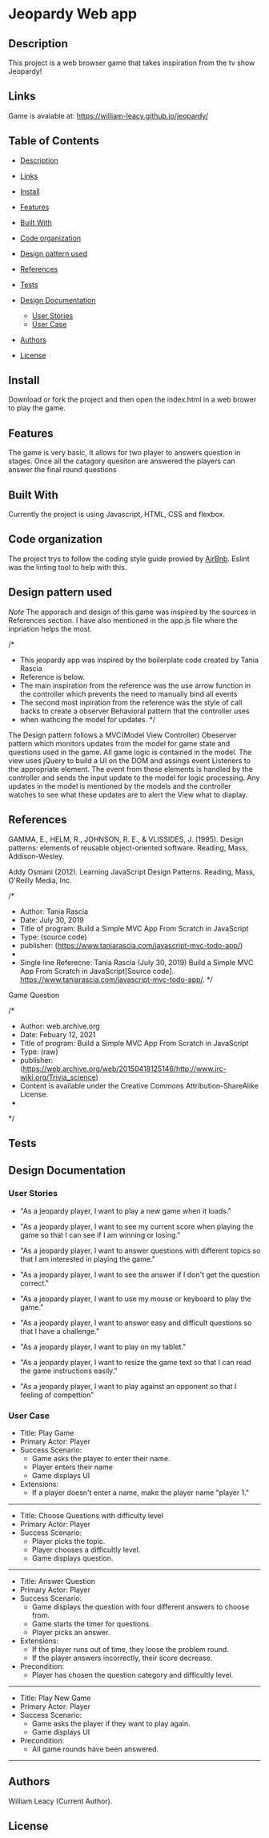 # Jeopardy Web app
## Description
This project is a web browser game that takes inspiration from the tv show  Jeopardy!

## Links
Game is avaiable at:
https://william-leacy.github.io/jeopardy/

## Table of Contents
- [Description](#Description)
- [Links](#Links)
- [Install](#Install)
- [Features](#Features)
- [Built With](#Built-With])
- [Code organization](#Code-organization)
- [Design pattern used](#Design-pattern-used)
- [References](#Tests)
- [Tests](#Tests)
- [Design Documentation](#Design-Documentation)
    - [User Stories](#User-Stories)
    - [User Case](#User-Case)

- [Authors](#Author)
- [License](#License)

## Install
Download or fork the project and then open the index.html in a web brower to play the game.
## Features 
The game is very basic, It allows for two player to answers question in stages. Once all the catagory quesiton are answered 
the players can answer the final round questions
## Built With
Currently the project is using Javascript, HTML, CSS and flexbox.
## Code organization
The project trys to follow the coding style guide provied by [AirBnb](https://github.com/airbnb/javascript).
Eslint was the linting tool to help with this.
## Design pattern used
*Note* The apporach and design of this game was inspired by the sources in References section.
I have also mentioned in the app.js file where the inpriation helps the most.

/*
* This jeopardy app was inspired by the boilerplate code created by Tania Rascia
* Reference is below.
* The main inspiration from the reference was the use arrow function in the controller which prevents the need to manually bind all events 
* The second most inpiration from the reference was the style of call backs to create a observer Behavioral pattern that the controller uses
* when wathcing the model for updates.
*/

The Design pattern follows a MVC(Model View Controller) Obeserver pattern which monitors updates from the model for game state and questions 
used in the game. All game logic is contained in the model. The view uses jQuery to build a UI on the DOM and assings event Listeners to the appropriate
element. The event from these elements is handled by the controller and sends the input update to the model for logic processing. Any updates in the model 
is mentioned by the models and the controller watches to see what these updates are to alert the View what to diaplay.
## References

GAMMA, E., HELM, R., JOHNSON, R. E., & VLISSIDES, J. (1995). Design patterns: elements of reusable object-oriented software. Reading, Mass, Addison-Wesley.

Addy Osmani (2012). Learning JavaScript Design Patterns. Reading, Mass, O'Reilly Media, Inc.

/*
* Author: Tania Rascia
* Date: July 30, 2019
* Title of program: Build a Simple MVC App From Scratch in JavaScript
* Type: (source code)
* publisher: (https://www.taniarascia.com/javascript-mvc-todo-app/)
*
* Single line Referecne: Tania Rascia (July 30, 2019) Build a Simple MVC App From Scratch in JavaScript[Source code]. https://www.taniarascia.com/javascript-mvc-todo-app/.
*/


Game Question 

/*
* Author: web.archive.org
* Date: Febuary 12, 2021
* Title of program: Build a Simple MVC App From Scratch in JavaScript
* Type: (raw)
* publisher: (https://web.archive.org/web/20150418125146/http://www.irc-wiki.org/Trivia_science)
* Content is available under the Creative Commons Attribution-ShareAlike License.
* 
*/


## Tests

## Design Documentation 


### User Stories

- "As a jeopardy player, I want to play a new game when it loads."

- "As a jeopardy player, I want to see my current score when playing the game so that I can see if I am winning or losing."

- "As a jeopardy player, I want to answer questions with different topics so that I am interested in playing the game."

- "As a jeopardy player, I want to see the answer if I don't get the question correct."

- "As a jeopardy player, I want to use my mouse or keyboard to play the game."

- "As a jeopardy player, I want to answer easy and difficult questions so that I have a challenge."

- "As a jeopardy player, I want to play on my tablet."

- "As a jeopardy player, I want to resize the game text so that I can read the game instructions easily." 

- "As a jeopardy player, I want to play against an opponent so that I feeling of compettion" 

### User Case

- Title: Play Game
- Primary Actor: Player
- Success Scenario:
    - Game asks the player to enter their name.
    - Player enters their name
    - Game displays UI
- Extensions: 
    -  If a player doesn't enter a name, make the player name "player 1."
----------------------------------------------------------------------
- Title: Choose Questions with difficulty level
- Primary Actor: Player
- Success Scenario:
    - Player picks the topic.
    - Player chooses a difficultly level.
    - Game displays question.
----------------------------------------------------------------------

- Title: Answer Question
- Primary Actor: Player
- Success Scenario:
    - Game displays the question with four different answers to choose from.
    - Game starts the timer for questions.
    - Player picks an answer.
- Extensions: 
    - If the player runs out of time, they loose the problem round.
    - If the player answers incorrectly, their score decrease.
- Precondition: 
    - Player has chosen the question category and difficultly level.
----------------------------------------------------------------------
- Title: Play New Game
- Primary Actor: Player
- Success Scenario:
    - Game asks the player if they want to play again.
    - Game displays UI
- Precondition: 
    - All game rounds have been answered.
----------------------------------------------------------------------


## Authors
William Leacy (Current Author).
## License
